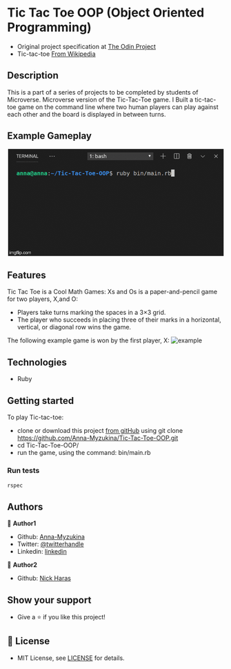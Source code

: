 # Tic Tac Toe OOP (Object Oriented Programming)

- Original project specification at [The Odin Project](https://www.theodinproject.com/courses/ruby-programming/lessons/oop)
- Tic-tac-toe [From Wikipedia](https://en.wikipedia.org/wiki/Tic-tac-toe)

## Description

This is a part of a series of projects to be completed by students of Microverse.
Microverse version of the Tic-Tac-Toe game. I Built a tic-tac-toe game on the command line where two human players can play against each other and the board is displayed in between turns.

## Example Gameplay
<p align="center">
  <img src="img/3b2hm4.gif">
</p>

## Features

Tic Tac Toe is a Cool Math Games:
Xs and Os is a paper-and-pencil game for two players, X,and O:

- Players take turns marking the spaces in a 3×3 grid.
- The player who succeeds in placing three of their marks in a horizontal, vertical, or diagonal row wins the game.

The following example game is won by the first player, X:
![example](https://upload.wikimedia.org/wikipedia/commons/thumb/1/1b/Tic-tac-toe-game-1.svg/1280px-Tic-tac-toe-game-1.svg.png)

## Technologies

- Ruby

## Getting started

To play Tic-tac-toe:

- clone or download this project [from gitHub](https://github.com/Anna-Myzukina/Tic-Tac-Toe-OOP) using git clone https://github.com/Anna-Myzukina/Tic-Tac-Toe-OOP.git
- cd Tic-Tac-Toe-OOP/
- run the game, using the command: bin/main.rb

### Run tests

```
rspec
```

## Authors

👤 **Author1**

- Github: [Anna-Myzukina](https://github.com/Anna-Myzukina)
- Twitter: [@twitterhandle](https://twitter.com/AnnaMuzykina)
- Linkedin: [linkedin](https://www.linkedin.com/in/ann-muzykina/)

👤 **Author2**

- Github: [Nick Haras](https://github.com/macnick)


## Show your support

* Give a ⭐️ if you like this project!



## 📝 License

* MIT License, see [LICENSE](LICENSE.md) for details.
